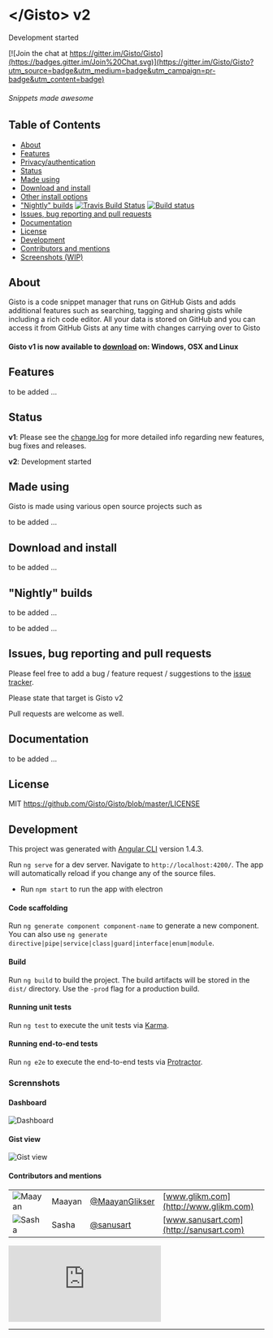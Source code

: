# \</Gisto\> v2 

Development started

[![Join the chat at https://gitter.im/Gisto/Gisto](https://badges.gitter.im/Join%20Chat.svg)](https://gitter.im/Gisto/Gisto?utm_source=badge&utm_medium=badge&utm_campaign=pr-badge&utm_content=badge)

###### Snippets made awesome

## Table of Contents

- [About](#about)
- [Features](#features)
- [Privacy/authentication](#privacyauthentication)
- [Status](#status)
- [Made using](#made-using)
- [Download and install](#download-and-install)
- [Other install options](#other-install-options)
- ["Nightly" builds](#nightly-builds) [![Travis Build Status](https://img.shields.io/travis/Gisto/Gisto/v2.svg?logo=travis)](https://travis-ci.org/Gisto/Gisto) [![Build status](https://img.shields.io/appveyor/ci/gruntjs/grunt/master.svg?logo=appveyor)](https://ci.appveyor.com/project/sanusart/gisto)
- [Issues, bug reporting and pull requests](#issues-bug-reporting-and-pull-requests)
- [Documentation](#documentation)
- [License](#license)
- [Development](#development)
- [Contributors and mentions](#contributors-and-mentions)
- [Screenshots (WIP)](#scrennshots)

## About

Gisto is a code snippet manager that runs on GitHub Gists and adds additional features such as searching, tagging and sharing gists while including a rich code editor. 
All your data is stored on GitHub and you can access it from GitHub Gists at any time with changes carrying over to Gisto

#### Gisto v1 is now available to [download](https://github.com/Gisto/Gisto#downloads) on: Windows, OSX and Linux

## Features

to be added ...

## Status

**v1**: Please see the [change.log](http://www.gistoapp.com/changelog/) for more detailed info regarding new features, bug fixes and releases.

**v2**: Development started

## Made using

Gisto is made using various open source projects such as

to be added ...

## Download and install

to be added ...

## "Nightly" builds

to be added ...

to be added ...

## Issues, bug reporting and pull requests

Please feel free to add a bug / feature request / suggestions to the [issue tracker]( https://github.com/Gisto/Gisto/issues).

Please state that target is Gisto v2

Pull requests are welcome as well.

## Documentation

to be added ...

## License

MIT https://github.com/Gisto/Gisto/blob/master/LICENSE

## Development

This project was generated with [Angular CLI](https://github.com/angular/angular-cli) version 1.4.3.

Run `ng serve` for a dev server. Navigate to `http://localhost:4200/`. The app will automatically reload if you change any of the source files.

- Run `npm start` to run the app with electron

#### Code scaffolding

Run `ng generate component component-name` to generate a new component. You can also use `ng generate directive|pipe|service|class|guard|interface|enum|module`.

#### Build

Run `ng build` to build the project. The build artifacts will be stored in the `dist/` directory. Use the `-prod` flag for a production build.

#### Running unit tests

Run `ng test` to execute the unit tests via [Karma](https://karma-runner.github.io).

#### Running end-to-end tests

Run `ng e2e` to execute the end-to-end tests via [Protractor](http://www.protractortest.org/).

### Scrennshots
#### Dashboard
![Dashboard](https://i.imgur.com/s4d0uHL.png)

#### Gist view
![Gist view](https://i.imgur.com/DCR1zTK.png)



#### Contributors and mentions

|||||
| ------------- |:-------------|:-----|:-----|
| ![Maayan](http://www.gravatar.com/avatar/3a615b34ef2060face8fcd481c6377e1?s=50 "Maayan") | Maayan | [@MaayanGlikser](https://twitter.com/MaayanGlikser) | [www.glikm.com](http://www.glikm.com) |
| ![Sasha](http://www.gravatar.com/avatar/7ddad1a9a1c8de452badaf82b6c30c76?s=50 "Sasha") | Sasha | [@sanusart](https://twitter.com/sanusart) | [www.sanusart.com](http://sanusart.com) |

[![Analytics](https://ga-beacon.appspot.com/UA-49967672-1/Gisto/README.md?pixel)](https://github.com/igrigorik/ga-beacon)

---

